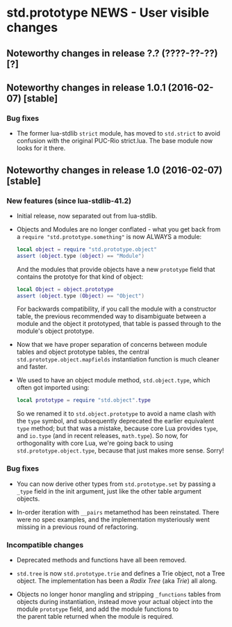 # std.prototype NEWS - User visible changes

## Noteworthy changes in release ?.? (????-??-??) [?]



## Noteworthy changes in release 1.0.1 (2016-02-07) [stable]

### Bug fixes

  - The former lua-stdlib `strict` module, has moved to `std.strict`
    to avoid confusion with the original PUC-Rio strict.lua.  The base
    module now looks for it there.


## Noteworthy changes in release 1.0 (2016-02-07) [stable]

### New features (since lua-stdlib-41.2)

  - Initial release, now separated out from lua-stdlib.

  - Objects and Modules are no longer conflated - what you get back from
    a `require "std.prototype.something"` is now ALWAYS a module:

    ```lua
    local object = require "std.prototype.object"
    assert (object.type (object) == "Module")
    ```

    And the modules that provide objects have a new `prototype` field
    that contains the prototye for that kind of object:

    ```lua
    local Object = object.prototype
    assert (object.type (Object) == "Object")
    ```

    For backwards compatibility, if you call the module with a
    constructor table, the previous recommended way to disambiguate
    between a module and the object it prototyped, that table is passed
    through to the module's object prototype.

  - Now that we have proper separation of concerns between module tables
    and object prototype tables, the central `std.prototype.object.mapfields`
    instantiation function is much cleaner and faster.

  - We used to have an object module method, `std.object.type`, which
    often got imported using:

    ```lua
    local prototype = require "std.object".type
    ```

    So we renamed it to `std.object.prototype` to avoid a name clash with
    the `type` symbol, and subsequently deprecated the earlier equivalent
    `type` method; but that was a mistake, because core Lua provides `type`,
    and `io.type` (and in recent releases, `math.type`).  So now, for
    orthogonality with core Lua, we're going back to using
    `std.prototype.object.type`, because that just makes more sense.  Sorry!

### Bug fixes

  - You can now derive other types from `std.prototype.set` by passing a
    `_type` field in the init argument, just like the other table argument
    objects.

  - In-order iteration with `__pairs` metamethod has been reinstated.
    There were no spec examples, and the implementation mysteriously
    went missing in a previous round of refactoring.

### Incompatible changes

  - Deprecated methods and functions have all been removed.

  - `std.tree` is now `std.prototype.trie` and defines a Trie object, not a
    Tree object.  The implementation has been a _Radix Tree_ (aka _Trie_)
    all along.

  - Objects no longer honor mangling and stripping `_functions` tables
    from objects during instantiation, instead move your actual object
    into the module `prototype` field, and add the module functions to    
    the parent table returned when the module is required.
